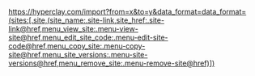 
https://hyperclay.com/import?from=x&to=y&data_format=data_format=(sites:[.site,(site_name:.site-link,site_href:.site-link@href,menu_view_site:.menu-view-site@href,menu_edit_site_code:.menu-edit-site-code@href,menu_copy_site:.menu-copy-site@href,menu_site_versions:.menu-site-versions@href,menu_remove_site:.menu-remove-site@href)])